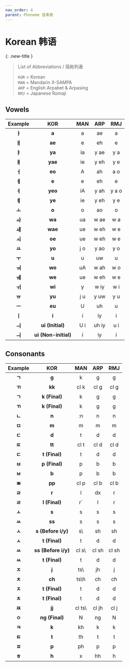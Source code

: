 ```yaml
---
nav_order: 4
parent: Phoneme 音素表
---
```

# Korean 韩语
{: .new-title }
> List of Abbreviations / 简称列表
>
> `KOR` = Korean  
> `MAN` = Mandarin X-SAMPA  
> `ARP` = English Arpabet & Arpasing  
> `RMJ` = Japanese Romaji  

## Vowels

|Example|KOR|MAN|ARP|RMJ|
|:----:|:----:|:----:|:----:|:----:|
|**ㅏ**|**a**|a|ae|a|
|**ㅐ**|**ae**|e|eh|e|
|**ㅑ**|**ya**|ia|y ae|y a|
|**ㅒ**|**yae**|ie|y eh|y e|
|**ㅓ**|**eo**|A|ah|a o|
|**ㅔ**|**e**|e|eh|e|
|**ㅕ**|**yeo**|iA|y ah|y a o|
|**ㅖ**|**ye**|ie|y eh|y e|
|**ㅗ**|**o**|o|ao|o|
|**ㅘ**|**wa**|ua|w ae|w a|
|**ㅙ**|**wae**|ue|w eh|w e|
|**ㅚ**|**oe**|ue|w eh|w e|
|**ㅛ**|**yo**|j o|y ao|y o|
|**ㅜ**|**u**|u|uw|u|
|**ㅝ**|**wo**|uA|w ah|w o|
|**ㅞ**|**we**|ue|w eh|w e|
|**ㅟ**|**wi**|y|w iy|w i|
|**ㅠ**|**yu**|j u|y uw|y u|
|**ㅡ**|**eu**|U|uh|u|
|**ㅣ**|**i**|i|iy|i|
|**ㅢ**|**ui (Initial)**|U i|uh iy|u i|
|**ㅢ**|**ui (Non-initial)**|i|iy|i|

## Consonants

|Example|KOR|MAN|ARP|RMJ|
|:----:|:----:|:----:|:----:|:----:|
|**ㄱ**|**g**|k|g|g|
|**ㄲ**|**kk**|cl k|cl g|cl g|
|**ㄱ**|**k (Final)**|k|g|g|
|**ㄲ**|**k (Final)**|k|g|g|
|**ㄴ**|**n**|:n|n|n|
|**ㅁ**|**m**|m|m|m|
|**ㄷ**|**d**|t|d|d|
|**ㄸ**|**tt**|cl t|cl d|cl d|
|**ㄷ**|**t (Final)**|t|d|d|
|**ㅂ**|**p (Final)**|p|b|b|
|**ㅂ**|**b**|p|b|b|
|**ㅃ**|**pp**|cl p|cl b|cl b|
|**ㄹ**|**r**|l|dx|r|
|**ㄹ**|**l (Final)**|r\`|l|r|
|**ㅅ**|**s**|s|s|s|
|**ㅆ**|**ss**|s|s|s|
|**ㅅ**|**s (Before i/y)**|s\\ |sh|sh|
|**ㅅ**|**t (Final)**|t|d|d|
|**ㅆ**|**ss (Before i/y)**|cl s\\ |cl sh|cl sh|
|**ㅆ**|**t (Final)**|t|d|d|
|**ㅈ**|**j**|ts\\ |jh|j|
|**ㅊ**|**ch**|ts\h|ch|ch|
|**ㅈ**|**t (Final)**|t|d|d|
|**ㅊ**|**t (Final)**|t|d|d|
|**ㅉ**|**jj**|cl ts\\ |cl jh|cl j|
|**ㅇ**|**ng (Final)**|N|ng|N|
|**ㅋ**|**k**|kh|k|k|
|**ㅌ**|**t**|th|t|t|
|**ㅍ**|**p**|ph|p|p|
|**ㅎ**|**h**|x|hh|h|